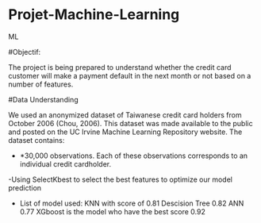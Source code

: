 # Projet-Machine-Learning
ML

#Objectif: 

The project is being prepared to understand whether the credit card customer will make a payment default in the next month or not based on a number of features.

#Data Understanding

We used an anonymized dataset of Taiwanese credit card holders from October  2006 (Chou, 2006). This dataset was made available to the public and posted on the UC Irvine Machine Learning Repository website.
The dataset contains: 
-	*30,000 observations. Each of these observations corresponds to an individual credit cardholder. 

-Using SelectKbest to select the best features to optimize our model prediction 
- List of model used: 
 KNN  with score of 0.81
 Descision Tree     0.82
 ANN                0.77
 XGboost is the model who have the best score  0.92
 
 
